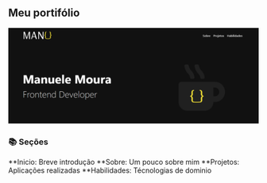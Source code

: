 ## Meu portifólio
<img src="assets/img/site.png">

### 📚 Seções
**Inicio: Breve introdução
**Sobre: Um pouco sobre mim
**Projetos: Aplicações realizadas
**Habilidades: Técnologias de dominio
